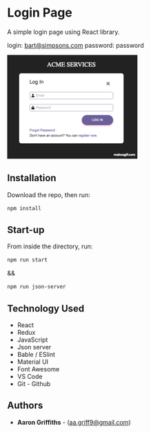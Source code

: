# Login Page

A simple login page using React library.

login: bart@simpsons.com password: password

<img src="./Login.gif">

## Installation

Download the repo, then run:

```bash
npm install
```

## Start-up

From inside the directory, run:

```bash
npm run start
```

&&

```bash
npm run json-server
```

## Technology Used
* React
* Redux
* JavaScript
* Json server
* Bable / ESlint
* Material UI
* Font Awesome
* VS Code
* Git - Github

## Authors
* **Aaron Griffiths** - (aa.griff9@gmail.com)


